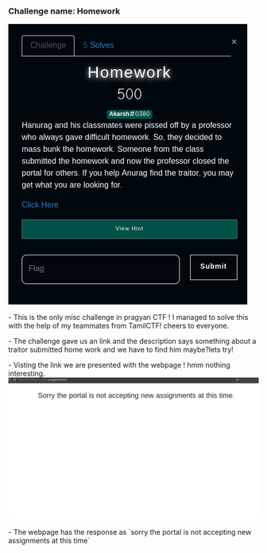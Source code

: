 ### Challenge name: Homework

<img src="https://raw.githubusercontent.com/kabilan1290/WebCTF/master/pragyan/Screenshot_2022-03-06_19-33-51.png">

<p>- This is the only misc challenge in pragyan CTF !  I managed to solve this with the help of my teammates from TamilCTF! cheers to everyone.</p>

<p>- The challenge gave us an link and the description says something about a traitor submitted home work and we have to find him maybe?lets try!</p>

<p>- Visting the link we are presented with the webpage ! hmm nothing interesting.
  
<img src="https://github.com/kabilan1290/WebCTF/blob/master/pragyan/Screenshot_2022-03-06_19-34-19.png">
  
<p>- The webpage has the response as `sorry the portal is not accepting new assignments at this time`

